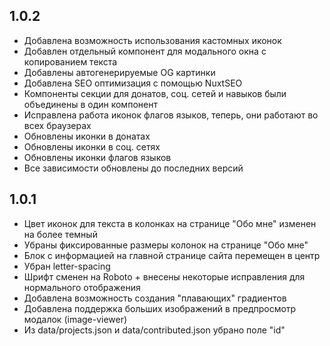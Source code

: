 ## 1.0.2
- Добавлена возможность использования кастомных иконок
- Добавлен отдельный компонент для модального окна с копированием текста
- Добавлены автогенерируемые OG картинки
- Добавлена SEO оптимизация с помощью NuxtSEO
- Компоненты секции для донатов, соц. сетей и навыков были объединены в один компонент
- Исправлена работа иконок флагов языков, теперь, они работают во всех браузерах
- Обновлены иконки в донатах
- Обновлены иконки в соц. сетях
- Обновлены иконки флагов языков
- Все зависимости обновлены до последних версий

## 1.0.1
- Цвет иконок для текста в колонках на странице "Обо мне" изменен на более темный
- Убраны фиксированные размеры колонок на странице "Обо мне"
- Блок с информацией на главной странице сайта перемещен в центр
- Убран letter-spacing
- Шрифт сменен на Roboto + внесены некоторые исправления для нормального отображения
- Добавлена возможность создания "плавающих" градиентов
- Добавлена поддержка больших изображений в предпросмотр модалок (image-viewer)
- Из data/projects.json и data/contributed.json убрано поле "id"